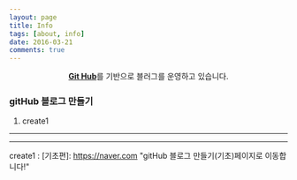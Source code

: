 ```yaml
---
layout: page
title: Info
tags: [about, info]
date: 2016-03-21
comments: true
---
```

    
<center><a href="https://github.com/ret6125/ret6125.github.io.git"><b>Git Hub</b></a>를 기반으로 블러그를 운영하고 있습니다.</center>

### gitHub 블로그 만들기
1. create1
----
<hr/>
    
<!-- <a class = "btn zoombtn" href="https://github.com/ret6125/ret6125.github.io.git">kbd1</a>: gitHub 블로그 만들기 (기초) -->

create1 : [기초편]: https://naver.com "gitHub 블로그 만들기(기초)페이지로 이동합니다!"
